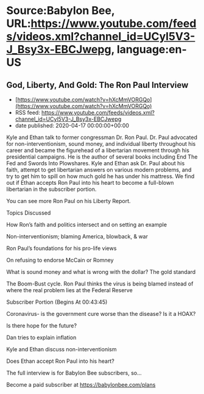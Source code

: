 # Source:Babylon Bee, URL:https://www.youtube.com/feeds/videos.xml?channel_id=UCyl5V3-J_Bsy3x-EBCJwepg, language:en-US

## God, Liberty, And Gold: The Ron Paul Interview
 - [https://www.youtube.com/watch?v=hXcMmVORGQo](https://www.youtube.com/watch?v=hXcMmVORGQo)
 - RSS feed: https://www.youtube.com/feeds/videos.xml?channel_id=UCyl5V3-J_Bsy3x-EBCJwepg
 - date published: 2020-04-17 00:00:00+00:00

Kyle and Ethan talk to former congressman Dr. Ron Paul. Dr. Paul advocated for non-interventionism, sound money, and individual liberty throughout his career and became the figurehead of a libertarian movement through his presidential campaigns. He is the author of several books including  End The Fed and  Swords Into Plowshares.  Kyle and Ethan ask Dr. Paul about his faith, attempt to get libertarian answers on various modern problems, and try to get him to spill on how much gold he has under his mattress. We find out if Ethan accepts Ron Paul into his heart to become a full-blown libertarian in the subscriber portion. 

 You can see more Ron Paul on his Liberty Report.

 Topics Discussed

   How Ron’s faith and politics intersect and on setting an example

   Non-interventionism; blaming America, blowback, &amp; war

   Ron Paul’s foundations for his pro-life views

   On refusing to endorse McCain or Romney

   What is sound money and what is wrong with the dollar? The gold standard

   The Boom-Bust cycle. Ron Paul thinks the virus is being blamed instead of where the real problem lies at the Federal Reserve

   Subscriber Portion (Begins At 00:43:45)

   Coronavirus- is the government cure worse than the disease? Is it a  HOAX? 

   Is there hope for the future?

   Dan tries to explain inflation

   Kyle and Ethan discuss non-interventionism

   Does Ethan accept Ron Paul into his heart?

   The full interview is for Babylon Bee subscribers, so...

 Become a paid subscriber at https://babylonbee.com/plans


